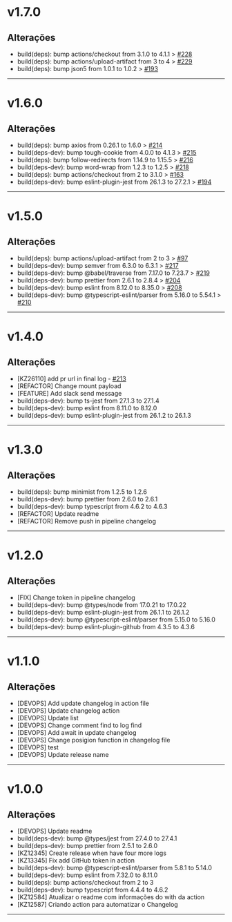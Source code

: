 # v1.7.0

## Alterações
- build(deps): bump actions/checkout from 3.1.0 to 4.1.1 > [#228](https://github.com/clicksign/changelog-action/pull/228)
- build(deps): bump actions/upload-artifact from 3 to 4 > [#229](https://github.com/clicksign/changelog-action/pull/229)
- build(deps): bump json5 from 1.0.1 to 1.0.2 > [#193](https://github.com/clicksign/changelog-action/pull/193)
---

# v1.6.0

## Alterações
- build(deps): bump axios from 0.26.1 to 1.6.0 > [#214](https://github.com/clicksign/changelog-action/pull/214)
- build(deps-dev): bump tough-cookie from 4.0.0 to 4.1.3 > [#215](https://github.com/clicksign/changelog-action/pull/215)
- build(deps): bump follow-redirects from 1.14.9 to 1.15.5 > [#216](https://github.com/clicksign/changelog-action/pull/216)
- build(deps-dev): bump word-wrap from 1.2.3 to 1.2.5 > [#218](https://github.com/clicksign/changelog-action/pull/218)
- build(deps): bump actions/checkout from 2 to 3.1.0 > [#163](https://github.com/clicksign/changelog-action/pull/163)
- build(deps-dev): bump eslint-plugin-jest from 26.1.3 to 27.2.1 > [#194](https://github.com/clicksign/changelog-action/pull/194)
---

# v1.5.0

## Alterações
- build(deps): bump actions/upload-artifact from 2 to 3 > [#97](https://github.com/clicksign/changelog-action/pull/97)
- build(deps-dev): bump semver from 6.3.0 to 6.3.1 > [#217](https://github.com/clicksign/changelog-action/pull/217)
- build(deps-dev): bump @babel/traverse from 7.17.0 to 7.23.7 > [#219](https://github.com/clicksign/changelog-action/pull/219)
- build(deps-dev): bump prettier from 2.6.1 to 2.8.4 > [#204](https://github.com/clicksign/changelog-action/pull/204)
- build(deps-dev): bump eslint from 8.12.0 to 8.35.0 > [#208](https://github.com/clicksign/changelog-action/pull/208)
- build(deps-dev): bump @typescript-eslint/parser from 5.16.0 to 5.54.1 > [#210](https://github.com/clicksign/changelog-action/pull/210)
---

# v1.4.0

## Alterações
- [KZ26110] add pr url in final log - [#213](https://github.com/clicksign/changelog-action/pull/213)
- [REFACTOR] Change mount payload
- [FEATURE] Add slack send message
- build(deps-dev): bump ts-jest from 27.1.3 to 27.1.4
- build(deps-dev): bump eslint from 8.11.0 to 8.12.0
- build(deps-dev): bump eslint-plugin-jest from 26.1.2 to 26.1.3
---

# v1.3.0

## Alterações
- build(deps): bump minimist from 1.2.5 to 1.2.6
- build(deps-dev): bump prettier from 2.6.0 to 2.6.1
- build(deps-dev): bump typescript from 4.6.2 to 4.6.3
- [REFACTOR] Update readme
- [REFACTOR] Remove push in pipeline changelog
---

# v1.2.0

## Alterações
- [FIX] Change token in pipeline changelog
- build(deps-dev): bump @types/node from 17.0.21 to 17.0.22
- build(deps-dev): bump eslint-plugin-jest from 26.1.1 to 26.1.2
- build(deps-dev): bump @typescript-eslint/parser from 5.15.0 to 5.16.0
- build(deps-dev): bump eslint-plugin-github from 4.3.5 to 4.3.6
---

# v1.1.0

## Alterações
- [DEVOPS] Add update changelog in action file
- [DEVOPS] Update changelog action
- [DEVOPS] Update list
- [DEVOPS] Change comment find to log find
- [DEVOPS] Add await in update changelog
- [DEVOPS] Change posigion function in changelog file
- [DEVOPS] test
- [DEVOPS] Update release name
---

# v1.0.0

## Alterações
- [DEVOPS] Update readme
- build(deps-dev): bump @types/jest from 27.4.0 to 27.4.1
- build(deps-dev): bump prettier from 2.5.1 to 2.6.0
- [KZ12345] Create release when have four more logs
- [KZ13345] Fix add GitHub token in action
- build(deps-dev): bump @typescript-eslint/parser from 5.8.1 to 5.14.0
- build(deps-dev): bump eslint from 7.32.0 to 8.11.0
- build(deps): bump actions/checkout from 2 to 3
- build(deps-dev): bump typescript from 4.4.4 to 4.6.2
- [KZ12584] Atualizar o readme com informações do with da action
- [KZ12587] Criando action para automatizar o Changelog
---
